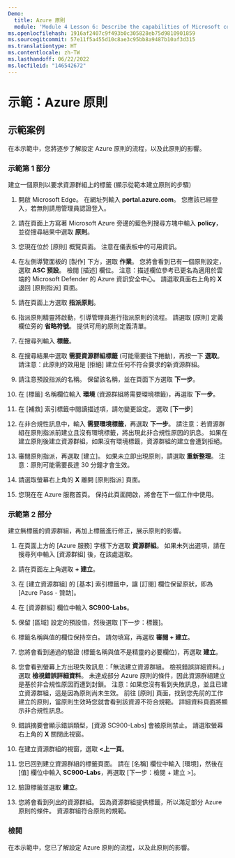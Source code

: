 ```yaml
---
Demo:
  title: Azure 原則
  module: 'Module 4 Lesson 6: Describe the capabilities of Microsoft compliance solutions: Describe Azure Policy'
ms.openlocfilehash: 1916af2407c9f493b0c305828eb75d9810901859
ms.sourcegitcommit: 57e11f5a455d10c8ae3c95bb8a9487b10af3d315
ms.translationtype: HT
ms.contentlocale: zh-TW
ms.lasthandoff: 06/22/2022
ms.locfileid: "146542672"
---
```

# <a name="demo-azure-policy"></a>示範：Azure 原則

## <a name="demo-scenario"></a>示範案例

在本示範中，您將逐步了解設定 Azure 原則的流程，以及此原則的影響。

### <a name="demo-part-1"></a>示範第 1 部分

建立一個原則以要求資源群組上的標籤 (顯示從範本建立原則的步驟)

1. 開啟 Microsoft Edge。 在網址列輸入 **portal.azure.com**。  您應該已經登入，若無則請用管理員認證登入。

1. 請在頁面上方寫著 Microsoft Azure 旁邊的藍色列搜尋方塊中輸入 **policy**，並從搜尋結果中選取 **原則**。

1. 您現在位於 [原則] 概覽頁面。 注意在儀表板中的可用資訊。

1. 在左側導覽面板的 [製作] 下方，選取 **作業**。  您將會看到已有一個原則設定，選取 **ASC 預設**。  檢閱 [描述] 欄位。 注意：描述欄位參考已更名為適用於雲端的 Microsoft Defender 的 Azure 資訊安全中心。  請選取頁面右上角的 **X** 退回 [原則指派] 頁面。

1. 請在頁面上方選取 **指派原則**。

1. 指派原則精靈將啟動，引導管理員進行指派原則的流程。  請選取 [原則] 定義欄位旁的 **省略符號**。  提供可用的原則定義清單。  

1. 在搜尋列輸入 **標籤**。

1. 在搜尋結果中選取 **需要資源群組標籤** (可能需要往下捲動)，再按一下 **選取**。  請注意：此原則的效用是 [拒絕] 建立任何不符合要求的新資源群組。  

1. 請注意預設指派的名稱。  保留該名稱，並在頁面下方選取 **下一步**。

1. 在 [標籤] 名稱欄位輸入 **環境** (資源群組將需要環境標籤)，再選取 **下一步**。  

1. 在 [補救] 索引標籤中閱讀描述項，請勿變更設定。 選取 [**下一步**]

1. 在非合規性訊息中，輸入 **需要環境標籤**，再選取 **下一步**。 請注意：若資源群組在原則指派前建立且沒有環境標籤，將出現此非合規性原因的訊息。  如果在建立原則後建立資源群組，如果沒有環境標籤，資源群組的建立會遭到拒絕。

1. 審閱原則指派，再選取 [建立]。  如果未立即出現原則，請選取 **重新整理**。 注意：原則可能需要長達 30 分鐘才會生效。

1. 請選取螢幕右上角的 **X** 離開 [原則指派] 頁面。

1. 您現在在 Azure 服務首頁。  保持此頁面開啟，將會在下一個工作中使用。

### <a name="demo-part-2"></a>示範第 2 部分

建立無標籤的資源群組，再加上標籤進行修正，展示原則的影響。

1. 在頁面上方的 [Azure 服務] 字樣下方選取 **資源群組**。 如果未列出選項，請在搜尋列中輸入 [資源群組] 後，在該處選取。

1. 請在頁面左上角選取 **+ 建立**。

1. 在 [建立資源群組] 的 [基本] 索引標籤中，讓 [訂閱] 欄位保留原狀，即為 [Azure Pass - 贊助]。

1. 在 [資源群組] 欄位中輸入 **SC900-Labs**。

1. 保留 [區域] 設定的預設值，然後選取 [下一步：標籤]。

1. 標籤名稱與值的欄位保持空白。  請勿填寫，再選取 **審閱 + 建立**。

1. 您將會看到通過的驗證 (標籤名稱與值不是精靈的必要欄位)，再選取 **建立**。

1. 您會看到螢幕上方出現失敗訊息：「無法建立資源群組。 檢視錯誤詳細資料。」  選取 **檢視錯誤詳細資料**。 未達成部分 Azure 原則的條件，因此資源群組建立是基於非合規性原因而遭到封鎖。 注意：如果您沒有看到失敗訊息，並且已建立資源群組，這是因為原則尚未生效。  前往 [原則] 頁面，找到您先前的工作建立的原則，當原則生效時您就會看到該資源不符合規範。  詳細資料頁面將顯示非合規性訊息。

1. 錯誤摘要會顯示錯誤類型，[資源 SC900-Labs] 會被原則禁止。  請選取螢幕右上角的 **X** 關閉此視窗。

1. 在建立資源群組的視窗，選取 **<上一頁**。

1. 您已回到建立資源群組的標籤頁面。  請在 [名稱] 欄位中輸入 [環境]，然後在 [值] 欄位中輸入 **SC900-Labs**，再選取 [下一步：檢閱 + 建立 >]。

1. 驗證標籤並選取 **建立**。

1. 您將會看到列出的資源群組。  因為資源群組提供標籤，所以滿足部分 Azure 原則的條件。  資源群組符合原則的規範。

### <a name="review"></a>檢閱

在本示範中，您已了解設定 Azure 原則的流程，以及此原則的影響。
